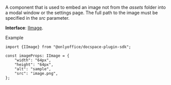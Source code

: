 A component that is used to embed an image not from the *assets* folder into a modal window or the settings page. The full path to the image must be specified in the *src* parameter.

**Interface**: [IImage](https://github.com/ONLYOFFICE/docspace-plugin-sdk/blob/master/src/interfaces/components/IImage.ts).

Example

```
import {IImage} from "@onlyoffice/docspace-plugin-sdk";

const imageProps: IImage = {
    "width": "64px",
    "height": "64px",
    "alt": "sample",
    "src": "image.png",
};
```
